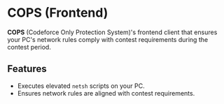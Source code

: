 # COPS (Frontend)

**COPS** (Codeforce Only Protection System)'s frontend client that ensures your PC's network rules comply with contest requirements during the contest period.

## Features

- Executes elevated `netsh` scripts on your PC.
- Ensures network rules are aligned with contest requirements.
